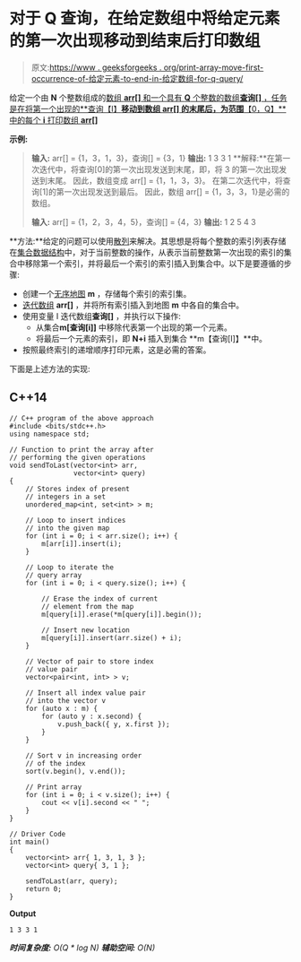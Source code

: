 # 对于 Q 查询，在给定数组中将给定元素的第一次出现移动到结束后打印数组

> 原文:[https://www . geeksforgeeks . org/print-array-move-first-occurrence-of-给定元素-to-end-in-给定数组-for-q-query/](https://www.geeksforgeeks.org/print-array-after-moving-first-occurrence-of-given-element-to-end-in-given-array-for-q-queries/)

给定一个由 **N** 个整数组成的[数组 **arr[]** 和一个具有 **Q** 个整数的数组**查询[]** ，任务是在将第一个出现的**查询【I】**移动到数组 **arr[]** 的末尾后，为范围**【0，Q】**中的每个 **i** 打印数组 **arr[]**](https://www.geeksforgeeks.org/introduction-to-arrays/)

**示例:**

> **输入:** arr[] = {1，3，1，3}，查询[] = {3，1}
> **输出:** 1 3 3 1
> **解释:**在第一次迭代中，将查询[0]的第一次出现发送到末尾，即，将 3 的第一次出现发送到末尾。
> 因此，数组变成 arr[] = {1，1，3，3}。
> 在第二次迭代中，将查询[1]的第一次出现发送到最后。
> 因此，数组 arr[] = {1，3，3，1}是必需的数组。
> 
> **输入:** arr[] = {1，2，3，4，5}，查询[] = {4，3}
> **输出:** 1 2 5 4 3

**方法:**给定的问题可以使用[散列](http://www.geeksforgeeks.org/hashing-data-structure/)来解决。其思想是将每个整数的索引列表存储在[集合数据结构](https://www.geeksforgeeks.org/set-in-cpp-stl/)中，对于当前整数的操作，从表示当前整数第一次出现的索引的集合中移除第一个索引，并将最后一个索引的索引插入到集合中。以下是要遵循的步骤:

*   创建一个[无序地图](http://www.geeksforgeeks.org/unordered_map-in-stl-and-its-applications/) **m** ，存储每个索引的索引集。
*   [迭代数组](https://www.geeksforgeeks.org/range-based-loop-c/) **arr[]** ，并将所有索引插入到地图 **m** 中各自的集合中。
*   使用变量 I 迭代数组**查询[]** ，并执行以下操作:
    *   从集合**m[查询[i]]** 中移除代表第一个出现的第一个元素。
    *   将最后一个元素的索引，即 **N+i** 插入到集合 **m【查询[I]】**中。
*   按照最终索引的递增顺序打印元素，这是必需的答案。

下面是上述方法的实现:

## C++14

```
// C++ program of the above approach
#include <bits/stdc++.h>
using namespace std;

// Function to print the array after
// performing the given operations
void sendToLast(vector<int> arr, 
                vector<int> query)
{
    // Stores index of present
    // integers in a set
    unordered_map<int, set<int> > m;

    // Loop to insert indices
    // into the given map
    for (int i = 0; i < arr.size(); i++) {
        m[arr[i]].insert(i);
    }

    // Loop to iterate the
    // query array
    for (int i = 0; i < query.size(); i++) {

        // Erase the index of current
        // element from the map
        m[query[i]].erase(*m[query[i]].begin());

        // Insert new location
        m[query[i]].insert(arr.size() + i);
    }

    // Vector of pair to store index
    // value pair
    vector<pair<int, int> > v;

    // Insert all index value pair
    // into the vector v
    for (auto x : m) {
        for (auto y : x.second) {
            v.push_back({ y, x.first });
        }
    }

    // Sort v in increasing order
    // of the index
    sort(v.begin(), v.end());

    // Print array
    for (int i = 0; i < v.size(); i++) {
        cout << v[i].second << " ";
    }
}

// Driver Code
int main()
{
    vector<int> arr{ 1, 3, 1, 3 };
    vector<int> query{ 3, 1 };

    sendToLast(arr, query);
    return 0;
}
```

**Output**

```
1 3 3 1 
```

***时间复杂度:** O(Q * log N)*
***辅助空间:** O(N)*